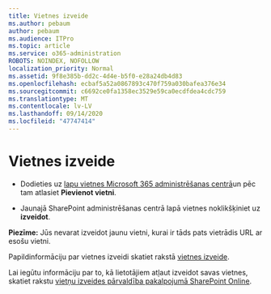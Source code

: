 ```yaml
---
title: Vietnes izveide
ms.author: pebaum
author: pebaum
ms.audience: ITPro
ms.topic: article
ms.service: o365-administration
ROBOTS: NOINDEX, NOFOLLOW
localization_priority: Normal
ms.assetid: 9f8e385b-dd2c-4d4e-b5f0-e28a24db4d83
ms.openlocfilehash: ecbaf5a52a0867893c470f759a030bafea376e34
ms.sourcegitcommit: c6692ce0fa1358ec3529e59ca0ecdfdea4cdc759
ms.translationtype: MT
ms.contentlocale: lv-LV
ms.lasthandoff: 09/14/2020
ms.locfileid: "47747414"
---
```

# <a name="create-a-site"></a>Vietnes izveide

- Dodieties uz [lapu vietnes Microsoft 365 administrēšanas centrā](https://portal.office.com/adminportal/home#/SitesList)un pēc tam atlasiet **Pievienot vietni**. 
    
- Jaunajā SharePoint administrēšanas centrā lapā vietnes noklikšķiniet uz **izveidot**. 
    
**Piezīme:** Jūs nevarat izveidot jaunu vietni, kurai ir tāds pats vietrādis URL ar esošu vietni. 
  
Papildinformāciju par vietnes izveidi skatiet rakstā [vietnes izveide](https://go.microsoft.com/fwlink/?linkid=866295).
  
Lai iegūtu informāciju par to, kā lietotājiem atļaut izveidot savas vietnes, skatiet rakstu [vietņu izveides pārvaldība pakalpojumā SharePoint Online](https://go.microsoft.com/fwlink/?linkid=866296).
  


